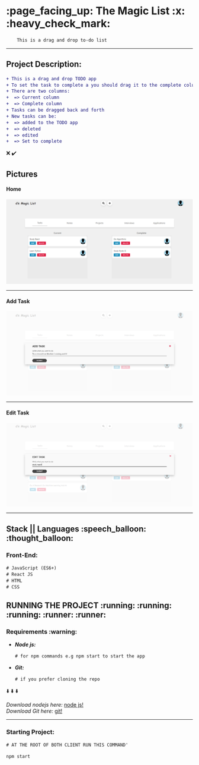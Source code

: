<h1> :page_facing_up: The Magic List :x: :heavy_check_mark:</h1>

```diff
    This is a drag and drop to-do list
```

<hr />

<h2> Project Description: </h2>

 ```diff
 + This is a drag and drop TODO app
 + To set the task to complete a you should drag it to the complete column
 + There are two columns:
 +  => Current column
 +  => Complete column
 + Tasks can be dragged back and forth
 + New tasks can be:
 +  => added to the TODO app
 +  => deleted
 +  => edited
 +  => Set to complete
```
:x: :heavy_check_mark:

<h2>Pictures</h2>

<h4> Home </h4>

![home image](/screenshots/home.png)

<hr />

<h4> Add Task </h4>

![add image](/screenshots/add.png)

<hr />

<h4> Edit Task </h4>

![edit image](/screenshots/edit.png)

<hr />

<h2> Stack || Languages :speech_balloon: :thought_balloon:</h2> 

<h3> Front-End: </h3>

```diff
# JavaScript (ES6+)
# React JS
# HTML
# CSS
```


<h2> RUNNING THE PROJECT :running: :running: :running: :runner: :runner:</h2> 


<h3> Requirements :warning:</h3> 

<ul>
   <li>
      <em>
        <strong>
          Node js:
        </strong>
       </em>
    </li>
    
```diff
# for npm commands e.g npm start to start the app
```

  <li>
      <em>
        <strong>
          Git:
        </strong>
       </em>
    </li>
    
```diff
# if you prefer cloning the repo
```

</ul>

:arrow_down: :arrow_down: :arrow_down:

<em>Download nodejs here:</em> [node js!](https://nodejs.org/en/)<br />
<em>Download Git here:</em> [git!](https://git-scm.com/)

<hr />

<h3> Starting Project: </h3>

```diff
# AT THE ROOT OF BOTH CLIENT RUN THIS COMMAND'
```

```diff
npm start
```
 
